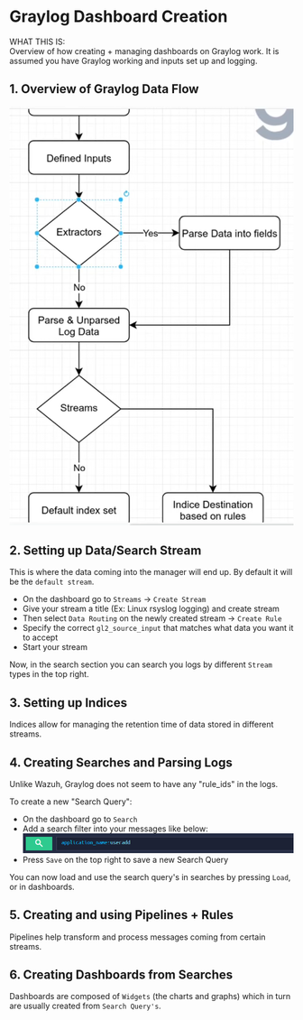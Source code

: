 # Graylog Dashboard Creation #

WHAT THIS IS:  
Overview of how creating + managing dashboards on Graylog work. It is assumed you have Graylog working and inputs set up and logging.<br>


## 1. Overview of Graylog Data Flow ##

![Image of Graylog data flow](../Images/ImageG1.png)  

## 2. Setting up Data/Search Stream  ##

This is where the data coming into the manager will end up. By default it will be the ```default stream```.<br>

- On the dashboard go to ```Streams``` -> ```Create Stream```
- Give your stream a title (Ex: Linux rsyslog logging) and create stream
- Then select ```Data Routing``` on the newly created stream -> ```Create Rule```
- Specify the correct ```gl2_source_input``` that matches what data you want it to accept
- Start your stream

Now, in the search section you can search you logs by different ```Stream``` types in the top right.

## 3. Setting up Indices ##

Indices allow for managing the retention time of data stored in different streams.


## 4. Creating Searches and Parsing Logs ##

Unlike Wazuh, Graylog does not seem to have any "rule_ids" in the logs.  

To create a new "Search Query":
- On the dashboard go to ```Search```
- Add a search filter into your messages like below:
![Image of Graylog data flow](../Images/ImageG2.png)  
- Press ```Save``` on the top right to save a new Search Query

You can now load and use the search query's in searches by pressing ```Load```, or in dashboards. 


## 5. Creating and using Pipelines + Rules

Pipelines help transform and process messages coming from certain streams. 

## 6. Creating Dashboards from Searches ##

Dashboards are composed of ```Widgets``` (the charts and graphs) which in turn are usually created from ```Search Query's```. 

